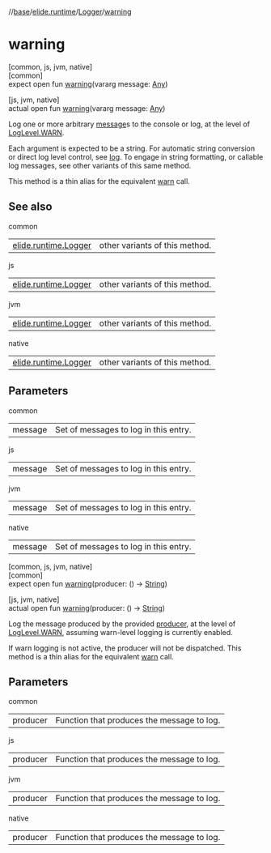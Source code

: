 //[base](../../../index.md)/[elide.runtime](../index.md)/[Logger](index.md)/[warning](warning.md)

# warning

[common, js, jvm, native]\
[common]\
expect open fun [warning](warning.md)(vararg message: [Any](https://kotlinlang.org/api/latest/jvm/stdlib/kotlin/-any/index.html))

[js, jvm, native]\
actual open fun [warning](warning.md)(vararg message: [Any](https://kotlinlang.org/api/latest/jvm/stdlib/kotlin/-any/index.html))

Log one or more arbitrary [message](warning.md)s to the console or log, at the level of [LogLevel.WARN](../-log-level/-w-a-r-n/index.md).

Each argument is expected to be a string. For automatic string conversion or direct log level control, see [log](log.md). To engage in string formatting, or callable log messages, see other variants of this same method.

This method is a thin alias for the equivalent [warn](warn.md) call.

## See also

common

| | |
|---|---|
| [elide.runtime.Logger](info.md) | other variants of this method. |

js

| | |
|---|---|
| [elide.runtime.Logger](info.md) | other variants of this method. |

jvm

| | |
|---|---|
| [elide.runtime.Logger](info.md) | other variants of this method. |

native

| | |
|---|---|
| [elide.runtime.Logger](info.md) | other variants of this method. |

## Parameters

common

| | |
|---|---|
| message | Set of messages to log in this entry. |

js

| | |
|---|---|
| message | Set of messages to log in this entry. |

jvm

| | |
|---|---|
| message | Set of messages to log in this entry. |

native

| | |
|---|---|
| message | Set of messages to log in this entry. |

[common, js, jvm, native]\
[common]\
expect open fun [warning](warning.md)(producer: () -&gt; [String](https://kotlinlang.org/api/latest/jvm/stdlib/kotlin/-string/index.html))

[js, jvm, native]\
actual open fun [warning](warning.md)(producer: () -&gt; [String](https://kotlinlang.org/api/latest/jvm/stdlib/kotlin/-string/index.html))

Log the message produced by the provided [producer](warning.md), at the level of [LogLevel.WARN](../-log-level/-w-a-r-n/index.md), assuming warn-level logging is currently enabled.

If warn logging is not active, the producer will not be dispatched. This method is a thin alias for the equivalent [warn](warn.md) call.

## Parameters

common

| | |
|---|---|
| producer | Function that produces the message to log. |

js

| | |
|---|---|
| producer | Function that produces the message to log. |

jvm

| | |
|---|---|
| producer | Function that produces the message to log. |

native

| | |
|---|---|
| producer | Function that produces the message to log. |
